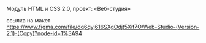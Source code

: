 Модуль HTML и CSS 2.0, проект: «Веб-студия»

ссылка на макет
https://www.figma.com/file/dq6qyj616SXgOdjt5Xif7O/Web-Studio-(Version-2.1)-(Copy)?node-id=1%3A94
